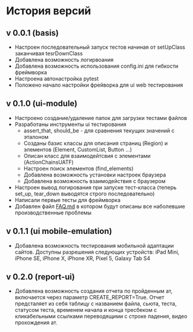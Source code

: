 # История версий

## v 0.0.1 (basis)

- Настроен последовательный запуск тестов начиная от setUpClass заканчивая tesrDownClass
- Добавлена возможность логирвоания
- Добавлена возможность использования config.ini для гибкости фреймворка
- Настроена автонастройка pytest
- Положено начало настройки фрейворка для ui web тестирования

## v 0.1.0 (ui-module)

+ Настроено создание/удаление папок для загрузки тестами файлов
+ Разработаны инструменты ui тестирования <br>
  + assert_that, should_be - для сравнения текущих значений с эталоном 
  + Созданы базис классы для описания страниц (Region) и элементов (Element, CustomList, Button ...)
  + Описан класс для взаимодейтсвия с элементами (ActionChainsUATF)
  + Настроен поиск элементов (find_elements)
  + Добавлена возможность установки настроек браузера
  + Добавлена возможность взаимодействия с браузером
+ Настроен вывод логирования при запуске тест-класса (теперь set_up, tear_down выводятся строго последовательно)
+ Написали первые тесты для фреймворка
+ Добавлен файл [FAQ.md](FAQ.md) в котором будут описаны все наболевшие производственные проблемы

## v 0.1.1 (ui mobile-emulation)

- Добавлена возможность тестирования мобильной адаптации сайтов. Доступны разрешения следующих устройств: iPad Mini, iPhone SE, iPhone X, iPhone XR, Pixel 5, Galaxy Tab S4

## v 0.2.0 (report-ui)

- Добавлена возможность создания отчета по пройденным ат, включается через параметр CREATE_REPORT=True. 
Отчет предсталяет из себя таблицу с названием файла, сьюта, теста, статусом теста, временем начала и конца
тресбеком с кликабельными ссылками переводящими с строке падения, видео прохождения ат.
  
   